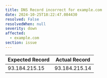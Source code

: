 ```yaml
---
title: DNS Record incorrect for example.com
date: 2024-10-25T18:22:47.084430
resolved: False
resolvedWhen: null
severity: down
affected:
  - example.com
section: issue
---
```


| Expected Record  | Actual Record  |
|------------------|----------------|
| 93.184.215.15 | 93.184.215.14 |
